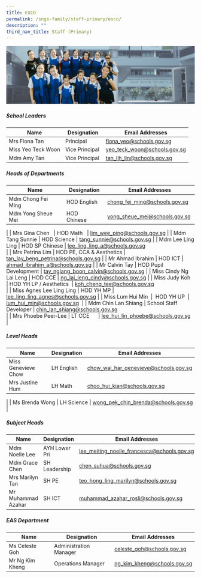 ```yaml
---
title: EXCO
permalink: /sngs-family/staff-primary/exco/
description: ""
third_nav_title: Staff (Primary)
---
```

![](/images/01%20Banner%20Photos/subpage%2001%20about%20us.jpg)

##### **School Leaders**

| Name | Designation | Email Addresses |
| --- | --- | --- |
| Mrs Fiona Tan | Principal | [fiona\_yeo@schools.gov.sg](mailto:fiona_yeo@schools.gov.sg) |
| Miss Yeo Teck Woon | Vice Principal | [yeo\_teck\_woon@schools.gov.sg](mailto:yeo_teck_woon@schools.gov.sg) |
| Mdm Amy Tan  | Vice Principal  | [tan\_lih\_lin@schools.gov.sg](mailto:%C2%A0tan_lih_lin@schools.gov.sg) |

#####  **Heads of Departments**

| Name | Designation | Email Addresses |
| --- | --- | --- |
| Mdm Chong Fei Ming | HOD English | [chong\_fei\_ming@schools.gov.sg](mailto:chong_fei_ming@schools.gov.sg) |
| Mdm Yong Sheue Mei  | HOD Chinese   | [yong\_sheue\_mei@schools.gov.sg](mailto:yong_sheue_mei@schools.gov.sg)   
 |
| Mrs Gina Chen   | HOD Math   | [lim\_wee\_ping@schools.gov.sg](mailto:lim_wee_ping@schools.gov.sg) |
| Mdm Tang Sunnie | HOD Science | [tang\_sunnie@schools.gov.sg](mailto:tang_sunnie@schools.gov.sg) |
| Mdm Lee Ling Ling | HOD SP Chinese | [lee\_ling\_ling\_a@schools.gov.sg](mailto:lee_ling_ling_a@schools.gov.sg)  
 |
| Mrs Petrina Lim | HOD PE, CCA & Aesthetics | [tan\_lay\_beng\_petrina@schools.gov.sg](mailto:tan_lay_beng_petrina@schools.gov.sg) |
| Mr Ahmad Ibrahim | HOD ICT | [ahmad\_ibrahim\_a@schools.gov.sg](mailto:ahmad_ibrahim_a@schools.gov.sg) |
| Mr Calvin Tay | HOD Pupil Development | [tay\_ngiang\_boon\_calvin@schools.gov.sg](mailto:tay_ngiang_boon_calvin@schools.gov.sg) |
| Miss Cindy Ng Lai Leng | HOD CCE | [ng\_lai\_leng\_cindy@schools.gov.sg](mailto:ng_lai_leng_cindy@schools.gov.sg) |
| Miss Judy Koh   | HOD YH LP / Aesthetics  | [koh\_cheng\_tee@schools.gov.sg](mailto:koh_cheng_tee@schools.gov.sg)  
 |
| Miss Agnes Lee Ling Ling | HOD YH MP | [lee\_ling\_ling\_agnes@schools.gov.sg](mailto:lee_ling_ling_agnes@schools.gov.sg) |
| Miss Lum Hui Min  |  HOD YH UP  | [lum\_hui\_min@schools.gov.sg](mailto:lum_hui_min@schools.gov.sg)  |
| Mdm Chin Lan Shiang | School Staff Developer | [chin\_lan\_shiang@schools.gov.sg](mailto:chin_lan_shiang@schools.gov.sg)        [](mailto:chin_lan_shiang@moe.edu.sg)  
 |
| Mrs Phoebe Peer-Lee | LT CCE      | [](mailto:lee_hui_lin_phoebe@schools.gov.sg)[lee\_hui\_lin\_phoebe@schools.gov.sg](mailto:lee_hui_lin_phoebe@schools.gov.sg)  |

  

##### **Level Heads**

| Name | Designation | Email Addresses |
| --- | --- | --- |
| Miss Genevieve Chow  | LH English | [chow\_wai\_har\_genevieve@schools.gov.sg](mailto:chow_wai_har_genevieve@schools.gov.sg) |
| Mrs Justine Hum | LH Math  | [choo\_hui\_kian@schools.gov.sg](mailto:choo_hui_kian@schools.gov.sg)  
 |
| Ms Brenda Wong | LH Science | [wong\_pek\_chin\_brenda@schools.gov.sg](mailto:wong_pek_chin_brenda@schools.gov.sg) |


##### **Subject Heads**

| Name | Designation | Email Addresses |
| --- | --- | --- |
| Mdm Noelle Lee  | AYH Lower Pri | [lee\_meiting\_noelle\_francesca@schools.gov.sg](mailto:lee_meiting_noelle_francesca@schools.gov.sg) |
| Mdm Grace Chen | SH Leadership | [chen\_suhua@schools.gov.sg](mailto:chen_suhua@schools.gov.sg) |
| Mrs Marilyn Tan | SH PE | [teo\_hong\_ling\_marilyn@schools.gov.sg](mailto:teo_hong_ling_marilyn@schools.gov.sg) |
| Mr Muhammad Azahar  | SH ICT  | [muhammad\_azahar\_rosli@schools.gov.sg](mailto:muhammad_azahar_rosli@schools.gov.sg)  |

  

##### **EAS Department**

| Name | Designation | Email Addresses |
| --- | --- | --- |
| Ms Celeste Goh   | Administration Manager  | [celeste\_goh@schools.gov.sg](mailto:celeste_goh@schools.gov.sg)|
| Mr Ng Kim Kheng | Operations Manager | [ng\_kim\_kheng@schools.gov.sg](mailto:ng_kim_kheng@schools.gov.sg) |